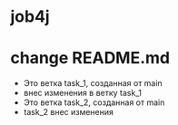 # job4j

# change README.md

- Это ветка task_1, созданная от main
- внес изменения в ветку task_1
- Это ветка task_2, созданная от main
- task_2 внес изменения
